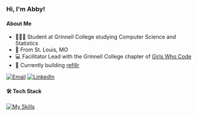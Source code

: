 
### Hi, I'm Abby!
#### About Me
- 👩🏻‍💻  Student at Grinnell College studying Computer Science and Statistics
- 📍  From St. Louis, MO
- 💻  Facilitator Lead with the Grinnell College chapter of [Girls Who Code](https://girlswhocode.com)
- 🌱  Currently building [refillr](https://github.com/abbyressner/refillr)
<!--TODO: Add resume link-->
  [![Email](https://img.shields.io/badge/-EMAIL-20B2AA?style=for-the-badge)](mailto:contactabbyressner@gmail.com)
  [![LinkedIn](https://img.shields.io/badge/-LINKEDIN-0077B5?style=for-the-badge&logo=linkedin&logoColor=white)](https://www.linkedin.com/in/abby-ressner/)

#### 🛠 Tech Stack

[![My Skills](https://skillicons.dev/icons?i=java,c,cpp,py,js,ts,tailwind,react,nextjs,r,sqlite,linux,git,eclipse,vscode,vercel)](https://skillicons.dev)
